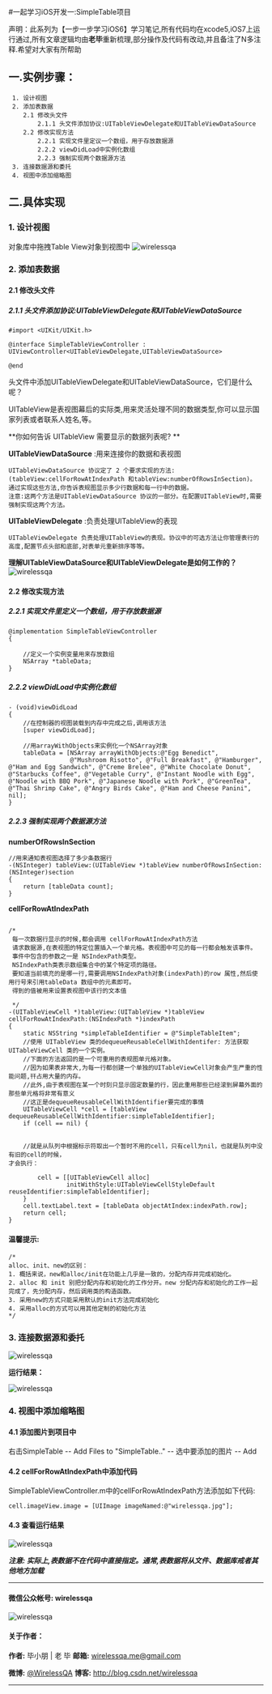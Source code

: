 #一起学习iOS开发一:SimpleTable项目

声明：此系列为【一步一步学习iOS6】学习笔记,所有代码均在xcode5,iOS7上运行通过,所有文章逻辑均由**老毕**重新梳理,部分操作及代码有改动,并且备注了N多注释.希望对大家有所帮助

## 一.实例步骤：

```
 1. 设计视图
 2. 添加表数据
 	2.1 修改头文件
 		2.1.1 头文件添加协议:UITableViewDelegate和UITableViewDataSource
	2.2 修改实现方法
 		2.2.1 实现文件里定议一个数组，用于存放数据源
 		2.2.2 viewDidLoad中实例化数组
 		2.2.3 强制实现两个数据源方法
 3. 连接数据源和委托
 4. 视图中添加缩略图
```
## 二.具体实现

### 1. 设计视图
对象库中拖拽Table View对象到视图中
![wirelessqa](./img/tableview.png)

### 2. 添加表数据
#### 2.1 修改头文件
##### 2.1.1 头文件添加协议:UITableViewDelegate和UITableViewDataSource

```
#import <UIKit/UIKit.h>

@interface SimpleTableViewController : UIViewController<UITableViewDelegate,UITableViewDataSource>

@end
```

头文件中添加UITableViewDelegate和UITableViewDataSource，它们是什么呢？

UITableView是表视图幕后的实际类,用来灵活处理不同的数据类型,你可以显示国家列表或者联系人姓名,等。

**你如何告诉 UITableView 需要显示的数据列表呢? **

**UITableViewDataSource** :用来连接你的数据和表视图 

```
UITableViewDataSource 协议定了 2 个要求实现的方法:
(tableView:cellForRowAtIndexPath 和tableView:numberOfRowsInSection)。
通过实现这些方法,你告诉表规图显示多少行数据和每一行中的数据。 
注意:这两个方法是UITableViewDataSource 协议的一部分。在配置UITableView时,需要强制实现这两个方法。 
```

**UITableViewDelegate** :负责处理UITableView的表现

```
UITableViewDelegate 负责处理UITableView的表现。协议中的可选方法让你管理表行的高度,配置节点头部和底部,对表单元重新排序等等。
```
**理解UITableViewDataSource和UITableViewDelegate是如何工作的？**
![wirelessqa](./img/how.png)

#### 2.2 修改实现方法
##### 2.2.1 实现文件里定义一个数组，用于存放数据源
```
@implementation SimpleTableViewController
{

    //定义一个实例变量用来存放数组
    NSArray *tableData;
}
```
##### 2.2.2 viewDidLoad中实例化数组

```
- (void)viewDidLoad
{
    //在控制器的视图装载到内存中完成之后,调用该方法
    [super viewDidLoad];
	
    //用arrayWithObjects来实例化一个NSArray对象
    tableData = [NSArray arrayWithObjects:@"Egg Benedict",                 @"Mushroom Risotto", @"Full Breakfast", @"Hamburger", @"Ham and Egg Sandwich", @"Creme Brelee", @"White Chocolate Donut", @"Starbucks Coffee", @"Vegetable Curry", @"Instant Noodle with Egg", @"Noodle with BBQ Pork", @"Japanese Noodle with Pork", @"GreenTea", @"Thai Shrimp Cake", @"Angry Birds Cake", @"Ham and Cheese Panini", nil];
}
```
##### 2.2.3 强制实现两个数据源方法

**numberOfRowsInSection**

```
//用来通知表视图选择了多少条数据行
-(NSInteger) tableView:(UITableView *)tableView numberOfRowsInSection:(NSInteger)section
{
    return [tableData count];
}
```
**cellForRowAtIndexPath**

```

/*
 每一次数据行显示的时候,都会调用 cellForRowAtIndexPath方法
 请求数据源,在表视图的特定位置插入一个单元格。表视图中可见的每一行都会触发该事件。
 事件中包含的参数之一是 NSIndexPath类型。
 NSIndexPath类表示数组集合中的某个特定项的路径。
 要知道当前填充的是哪一行,需要调用NSIndexPath对象(indexPath)的row 属性,然后使用行号来引用tableData 数组中的元素即可。
 得到的值被用来设置表视图中该行的文本值

 */
-(UITableViewCell *)tableView:(UITableView *)tableView cellForRowAtIndexPath:(NSIndexPath *)indexPath
{
    static NSString *simpleTableIdentifier = @"SimpleTableItem";
    //使用 UITableView 类的dequeueReusableCellWithIdentifer: 方法获取 UITableViewCell 类的一个实例。
    //下面的方法返回的是一个可重用的表规图单元格对象。
    //因为如果表非常大,为每一行都创建一个单独的UITableViewCell对象会产生严重的性能问题,幵占用大量的内存。
    //此外,由于表视图在某一个时刻只显示固定数量的行，因此重用那些已经滚到屏幕外面的那些单元格将非常有意义
    //这正是dequeueReusableCellWithIdentifier要完成的事情
    UITableViewCell *cell = [tableView dequeueReusableCellWithIdentifier:simpleTableIdentifier];
    if (cell == nil) {


    //就是从队列中根据标示符取出一个暂时不用的cell，只有cell为nil，也就是队列中没有旧的cell的时候，
才会执行：

        cell = [[UITableViewCell alloc]                initWithStyle:UITableViewCellStyleDefault reuseIdentifier:simpleTableIdentifier];
    }
    cell.textLabel.text = [tableData objectAtIndex:indexPath.row];
    return cell;
}

```
#### 温馨提示:
    /*
    alloc、init、new的区别：
    1. 概括来说，new和alloc/init在功能上几乎是一致的，分配内存并完成初始化。
    2. alloc 和 init 别把分配内存和初始化的工作分开。new 分配内存和初始化的工作一起完成了，先分配内存，然后调用类的构造函数。
    3. 采用new的方式只能采用默认的init方法完成初始化
    4. 采用alloc的方式可以用其他定制的初始化方法
    */

### 3. 连接数据源和委托
![wirelessqa](./img/delegate.png)

**运行结果：**

![wirelessqa](./img/appresult1.png)

### 4. 视图中添加缩略图

#### 4.1 添加图片到项目中
右击SimpleTable -- Add Files to "SimpleTable.." --  选中要添加的图片 -- Add 
#### 4.2 cellForRowAtIndexPath中添加代码
SimpleTableViewController.m中的cellForRowAtIndexPath方法添加如下代码:

```
cell.imageView.image = [UIImage imageNamed:@"wirelessqa.jpg"];
```

#### 4.3 查看运行结果
![wirelessqa](./img/appresult2.png)

***注意: 实际上,表数据不在代码中直接指定。通常,表数据将从文件、数据库戒者其他地方加载***

----
####  微信公众帐号: wirelessqa 
![wirelessqa](https://github.com/bxiaopeng/wirelessqa/raw/master/img/qrcode_for_gh_fdde1fe2880a_258.jpg)

#### 关于作者：

**作者:** 毕小朋 | 老 毕  **邮箱:** <wirelessqa.me@gmail.com> 

**微博:** [@WirelessQA](http://www.weibo.com/wirelessqa) **博客:** <http://blog.csdn.net/wirelessqa>

----


